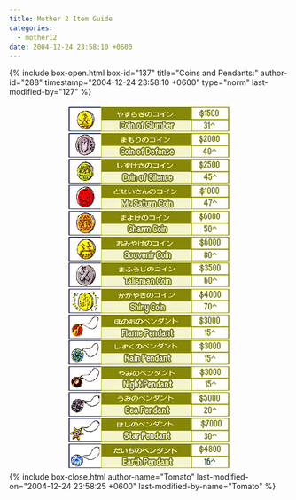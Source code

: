 ```yaml
---
title: Mother 2 Item Guide
categories:
  - mother12
date: 2004-12-24 23:58:10 +0600
---
```

{% include box-open.html box-id="137" title="Coins and Pendants:" author-id="288" timestamp="2004-12-24 23:58:10 +0600" type="norm" last-modified-by="127" %}
<center><img src="coinpendant.jpg" /></center>
{% include box-close.html author-name="Tomato" last-modified-on="2004-12-24 23:58:25 +0600" last-modified-by-name="Tomato" %}
